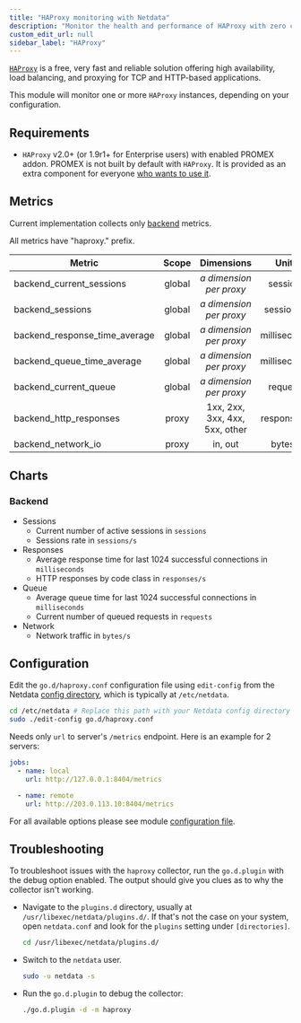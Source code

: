 ```yaml
---
title: "HAProxy monitoring with Netdata"
description: "Monitor the health and performance of HAProxy with zero configuration, per-second metric granularity, and interactive visualizations."
custom_edit_url: null
sidebar_label: "HAProxy"
---
```




[`HAProxy`](http://www.haproxy.org/) is a free, very fast and reliable solution offering high availability, load
balancing, and proxying for TCP and HTTP-based applications.

This module will monitor one or more `HAProxy` instances, depending on your configuration.

## Requirements

- `HAProxy` v2.0+ (or 1.9r1+ for Enterprise users) with enabled PROMEX addon. PROMEX is not built by default with
  `HAProxy`. It is provided as an extra component for
  everyone [who wants to use it](https://github.com/haproxy/haproxy/tree/master/addons/promex).

## Metrics

Current implementation collects
only [backend](https://www.haproxy.com/documentation/hapee/latest/configuration/config-sections/backend/) metrics.

All metrics have "haproxy." prefix.

| Metric                        | Scope  |           Dimensions           |    Units     |
|-------------------------------|:------:|:------------------------------:|:------------:|
| backend_current_sessions      | global |  <i>a dimension per proxy</i>  |   sessions   |
| backend_sessions              | global |  <i>a dimension per proxy</i>  |  sessions/s  |
| backend_response_time_average | global |  <i>a dimension per proxy</i>  | milliseconds |
| backend_queue_time_average    | global |  <i>a dimension per proxy</i>  | milliseconds |
| backend_current_queue         | global |  <i>a dimension per proxy</i>  |   requests   |
| backend_http_responses        | proxy  | 1xx, 2xx, 3xx, 4xx, 5xx, other | responses/s  |
| backend_network_io            | proxy  |            in, out             |   bytes/s    |

## Charts

### Backend

- Sessions
    - Current number of active sessions in `sessions`
    - Sessions rate in `sessions/s`
- Responses
    - Average response time for last 1024 successful connections in `milliseconds`
    - HTTP responses by code class in `responses/s`
- Queue
    - Average queue time for last 1024 successful connections in `milliseconds`
    - Current number of queued requests in `requests`
- Network
    - Network traffic in `bytes/s`

## Configuration

Edit the `go.d/haproxy.conf` configuration file using `edit-config` from the
Netdata [config directory](/docs/configure/nodes), which is typically at `/etc/netdata`.

```bash
cd /etc/netdata # Replace this path with your Netdata config directory
sudo ./edit-config go.d/haproxy.conf
```

Needs only `url` to server's `/metrics` endpoint. Here is an example for 2 servers:

```yaml
jobs:
  - name: local
    url: http://127.0.0.1:8404/metrics

  - name: remote
    url: http://203.0.113.10:8404/metrics
```

For all available options please see
module [configuration file](https://github.com/netdata/go.d.plugin/blob/master/config/go.d/haproxy.conf).

## Troubleshooting

To troubleshoot issues with the `haproxy` collector, run the `go.d.plugin` with the debug option enabled. The output
should give you clues as to why the collector isn't working.

- Navigate to the `plugins.d` directory, usually at `/usr/libexec/netdata/plugins.d/`. If that's not the case on
  your system, open `netdata.conf` and look for the `plugins` setting under `[directories]`.

  ```bash
  cd /usr/libexec/netdata/plugins.d/
  ```

- Switch to the `netdata` user.

  ```bash
  sudo -u netdata -s
  ```

- Run the `go.d.plugin` to debug the collector:

  ```bash
  ./go.d.plugin -d -m haproxy
  ```
